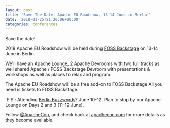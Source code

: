```yaml
---
layout: post
title: 'Save The Date: Apache EU Roadshow, 13-14 June in Berlin'
date: '2018-01-25T21:20:06+00:00'
categories: conferences
---
```

<p>Save the date!</p> 
  <p>2018 Apache EU Roadshow will be held during <a href="https://foss-backstage.de/tickets">FOSS Backstage</a> on 13-14 June in Berlin.</p> 
  <p>We'll have an Apache Lounge, 2 Apache Devrooms with two full tracks as well shared Apache / FOSS Backstage Devroom with presentations &amp; workshops as well as places to relax and program.</p> 
  <p>The Apache EU Roadshow will be a free add-on to FOSS Backstage All you need is tickets to FOSS Backstage.</p> 
  <p>&nbsp;P.S.: Attending <a href="https://berlinbuzzwords.de/">Berlin Buzzwords</a>? June 10-12. Plan to stop by our Apache Lounge on Days 2 and 3 (11-12 June).</p> 
  <p>Follow <a href="http://twitter.com/apachecon">@ApacheCon</a>, and check back at <a href="http://apachecon.com/">apachecon.com</a> for more details as they become available.&nbsp;</p>

